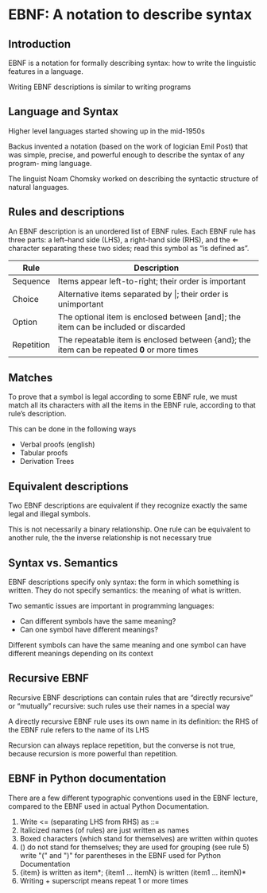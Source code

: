 # EBNF: A notation to describe syntax

## Introduction

EBNF is a notation for formally describing syntax: how to write the linguistic features in a language.

Writing EBNF descriptions is similar to writing programs

## Language and Syntax

Higher level languages started showing up in the mid-1950s

Backus invented a notation (based on the work of logician Emil Post) that was simple, precise, and powerful enough to describe the syntax of any program- ming language.

The linguist Noam Chomsky worked on describing the syntactic structure of natural languages.

## Rules and descriptions

An EBNF description is an unordered list of EBNF rules. Each EBNF rule has three parts: a left–hand side (LHS), a right-hand side (RHS), and the $\Leftarrow$ character separating these two sides; read this symbol as “is defined as”.

| Rule | Description |
| ---- | ---- |
| Sequence | Items appear left-to-right; their order is important |
| Choice | Alternative items separated by $\vert$; their order is unimportant |
| Option | The optional item is enclosed between $\left[ \text{and} \right]$; the item can be included or discarded |
| Repetition | The repeatable item is enclosed between $\left\{ \text{and} \right\}$; the item can be repeated **0** or more times |

## Matches

To prove that a symbol is legal according to some EBNF rule, we must match all its characters with all the items in the EBNF rule, according to that rule’s description.

This can be done in the following ways

- Verbal proofs (english)
- Tabular proofs
- Derivation Trees

## Equivalent descriptions

Two EBNF descriptions are equivalent if they recognize exactly the same legal and illegal symbols.

This is not necessarily a binary relationship. One rule can be equivalent to another rule, the the inverse relationship is not necessary true

## Syntax vs. Semantics

EBNF descriptions specify only syntax: the form in which something is written. They do not specify semantics: the meaning of what is written.

Two semantic issues are important in programming languages:

- Can different symbols have the same meaning?
- Can one symbol have different meanings?

Different symbols can have the same meaning and one symbol can have different meanings depending on its context

## Recursive EBNF

Recursive EBNF descriptions can contain rules that are “directly recursive” or “mutually” recursive: such rules use their names in a special way

A directly recursive EBNF rule uses its own name in its definition: the RHS of the EBNF rule refers to the name of its LHS

Recursion can always replace repetition, but the converse is not true, because recursion is more powerful than repetition.

## EBNF in Python documentation

There are a few different typographic conventions used in the EBNF lecture, compared to the EBNF used in actual Python Documentation.

1. Write <= (separating LHS from RHS) as ::=
2. Italicized names (of rules) are just written as names
3. Boxed characters (which stand for themselves) are written within quotes
4. () do not stand for themselves; they are used for grouping (see rule 5)
   write "(" and ")" for parentheses in the EBNF used for Python Documentation
5. {item} is written as item*; {item1 ... itemN} is written (item1 ... itemN)*
6. Writing + superscript means repeat 1 or more times


